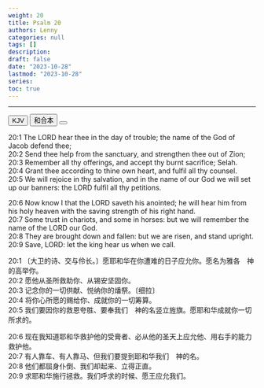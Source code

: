 ```yaml
---
weight: 20
title: Psalm 20
authors: Lenny
categories: null
tags: []
description: 
draft: false
date: "2023-10-28"
lastmod: "2023-10-28"
series: 
toc: true
---
```


<!--more-->
---

<!-- Tab links -->

<div class="tab">
  <button class="tablinks active" onclick="tablabel(event, 'english')">KJV</button>
  <button class="tablinks" onclick="tablabel(event, 'chinese')">和合本</button>
  <button class="tablinks" onclick="tablabel(event, 'note')"></button>
</div>

<!-- Tab content -->
<div id="english" class="tabcontent" style="display:block">

20:1 The LORD hear thee in the day of trouble; the name of the God of Jacob defend thee;  
20:2 Send thee help from the sanctuary, and strengthen thee out of Zion;  
20:3 Remember all thy offerings, and accept thy burnt sacrifice; Selah.  
20:4 Grant thee according to thine own heart, and fulfil all thy counsel.  
20:5 We will rejoice in thy salvation, and in the name of our God we will set up our banners: the LORD fulfil all thy petitions.  

20:6 Now know I that the LORD saveth his anointed; he will hear him from his holy heaven with the saving strength of his right hand.  
20:7 Some trust in chariots, and some in horses: but we will remember the name of the LORD our God.  
20:8 They are brought down and fallen: but we are risen, and stand upright.  
20:9 Save, LORD: let the king hear us when we call.  
</div>

<div id="chinese" class="tabcontent">

20:1 〔大卫的诗、交与伶长。〕愿耶和华在你遭难的日子应允你。愿名为雅各　神的高举你。  
20:2 愿他从圣所救助你、从锡安坚固你。  
20:3 记念你的一切供献、悦纳你的燔祭。〔细拉〕  
20:4 将你心所愿的赐给你、成就你的一切筹算。  
20:5 我们要因你的救恩夸胜、要奉我们　神的名竖立旌旗。愿耶和华成就你一切所求的。  

20:6 现在我知道耶和华救护他的受膏者、必从他的圣天上应允他、用右手的能力救护他。  
20:7 有人靠车、有人靠马、但我们要提到耶和华我们　神的名。  
20:8 他们都屈身仆倒、我们却起来、立得正直。  
20:9 求耶和华施行拯救。我们呼求的时候、愿王应允我们。 
</div>

<div id="note" class="tabcontent">

 
</div>
